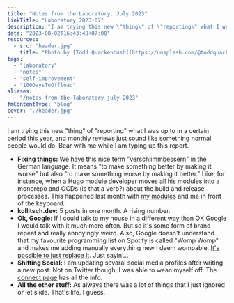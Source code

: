 ```yaml
---
title: "Notes from the Laboratory: July 2023"
linkTitle: "Laboratory 2023-07"
description: "I am trying this new \"thing\" of \"reporting\" what I was up to in a certain period this year, and monthly reviews just sound like something normal people would do. Bear with me while I am typing up this report."
date: "2023-08-02T16:43:48+07:00"
resources:
  - src: "header.jpg"
    title: "Photo by [Todd Quackenbush](https://unsplash.com/@toddquackenbush) via [Unsplash](https://unsplash.com/)"
tags:
  - "laboratory"
  - "notes"
  - "self-improvement"
  - "100DaysToOffload"
aliases:
  - "/notes-from-the-laboratory-july-2023"
fmContentType: "blog"
cover: "./header.jpg"
---
```


I am trying this new "thing" of "reporting" what I was up to in a certain period this year, and monthly reviews just sound like something normal people would do. Bear with me while I am typing up this report.

- **Fixing things:** We have this nice term "verschlimmbessern" in the German language. It means "to make something better by making it worse" but also "to make something worse by making it better." Like, for instance, when a Hugo module developer moves all his modules into a monorepo and OCDs (is that a verb?) about the build and release processes. This happened last month with [my modules](https://github.com/davidsneighbour/hugo-modules) and me in front of the keyboard.
- **kollitsch.dev:** 5 posts in one month. A rising number.
- **Ok, Google:** If I could talk to my house in a different way than OK Google I would talk with it much more often. But so it's some form of brand-repeat and really annoyingly weird. Also, Google doesn't understand that my favourite programming list on Spotify is called "Womp Womp" and makes me adding manually everything new I deem wompable. [It's possible to just replace it](https://www.gearrice.com/update/removing-google-assistant-from-the-nest-mini-to-replace-it-with-chatgpt-is-possible/). Just sayin'…
- **Shifting Social:** I am updating sevaral social media profiles after writing a new post. Not on Twitter though, I was able to wean myself off. The [connect page](/connect) has all the info.
- **All the other stuff:** As always there was a lot of things that I just ignored or let slide. That's life. I guess.
